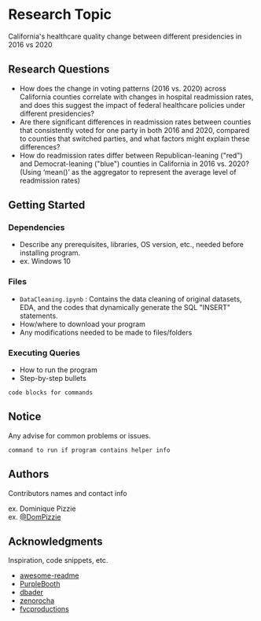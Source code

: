 # Research Topic

California's healthcare quality change between different presidencies in 2016 vs 2020

## Research Questions

- How does the change in voting patterns (2016 vs. 2020) across California counties correlate with changes in hospital readmission rates, and does this suggest the impact of federal healthcare policies under different presidencies?
- Are there significant differences in readmission rates between counties that consistently voted for one party in both 2016 and 2020, compared to counties that switched parties, and what factors might explain these differences?
- How do readmission rates differ between Republican-leaning ("red") and Democrat-leaning ("blue") counties in California in 2016 vs. 2020? (Using ‘mean()’ as the aggregator to represent the average level of readmission rates)


## Getting Started

### Dependencies

* Describe any prerequisites, libraries, OS version, etc., needed before installing program.
* ex. Windows 10

### Files

* `DataCleaning.ipynb` : Contains the data cleaning of original datasets, EDA, and the codes that dynamically generate the SQL "INSERT" statements.
* How/where to download your program
* Any modifications needed to be made to files/folders

### Executing Queries

* How to run the program
* Step-by-step bullets
```
code blocks for commands
```

## Notice

Any advise for common problems or issues.
```
command to run if program contains helper info
```

## Authors

Contributors names and contact info

ex. Dominique Pizzie  
ex. [@DomPizzie](https://twitter.com/dompizzie)


## Acknowledgments

Inspiration, code snippets, etc.
* [awesome-readme](https://github.com/matiassingers/awesome-readme)
* [PurpleBooth](https://gist.github.com/PurpleBooth/109311bb0361f32d87a2)
* [dbader](https://github.com/dbader/readme-template)
* [zenorocha](https://gist.github.com/zenorocha/4526327)
* [fvcproductions](https://gist.github.com/fvcproductions/1bfc2d4aecb01a834b46)